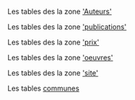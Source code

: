 


Les tables des la zone ['Auteurs'](auteurs.md)

Les tables des la zone ['publications'](publications.md)

Les tables des la zone ['prix'](prix.md)

Les tables des la zone ['oeuvres'](oeuvres.md)

Les tables des la zone ['site'](site.md)

Les tables [communes](communs.md)